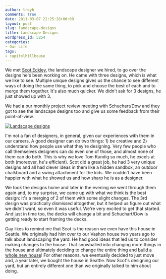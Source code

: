 ```yaml
---
author: troyh
comments: true
date: 2011-03-07 22:25:28+00:00
layout: post
slug: landscape-designs
title: Landscape Designs
wordpress_id: 5254
categories:
- Our Life
tags:
- capitolhillhouse
---
```


We met [Scot Eckley](http://scoteckley.com/pages/home.php), the landscape designer we hired, to go over the designs he's been working on. He came with three designs, which is what we like to see. Multiple unique designs gives us the chance to see different ways of doing the same thing, to pick and choose the best of each and to merge them together. It's also much quicker. We didn't ask for 3 designs, he just showed up with 3.

We had a our monthly project review meeting with Schuchart/Dow and they got to see the landscape designs too and give us some feedback from their point-of-view.

[![Landscape designs](http://farm6.static.flickr.com/5060/5507982481_704780e58f.jpg)](http://www.flickr.com/photos/troyh/5507982481/)

<!-- more -->I'm not a fan of designers, in general, given our experiences with them in our careers. A good designer can do two things: 1) be creative and 2) understand how people use what they're designing. Very few people who call themselves designers can do even one of those, and almost none of them can do both. This is why we love Tom Kundig so much, he excels at both (moreover, he's efficient). Scot did a great job, he had 3 very unique designs and all had clever ideas in them like a hidden sandbox, an outdoor chalkboard and a swing attachment for the kids. We couldn't have been happier with what he showed us and how sharp he is as a designer.

We took the designs home and later in the evening we went through them again and, to my surprise, we came up with what we think is the best design: it's a merging of 2 of them with some slight changes. The 3rd design was practically dismissed altogether, but it helped us figure out what we didn't want, so even it was useful. We're very excited to get that started. And just in time too, the decks will change a bit and Schuchart/Dow is getting ready to start framing the decks.

Gay likes to remind me that Scot is the reason we even have this house in Seattle. We originally had him over to our Vashon house two years ago to talk about landscaping the yard. He had good ideas that led us to consider making changes to the house. That snowballed into changing more things in the house and ultimately deciding to change the entire thing and [build a whole new house](http://troyandgay.com/2009/06/29/our-architect/)! For other reasons, we eventually decided to just move and, a year later, we bought the house in Seattle. Now Scot's designing our yard, but an entirely different one than we originally talked to him about doing.
